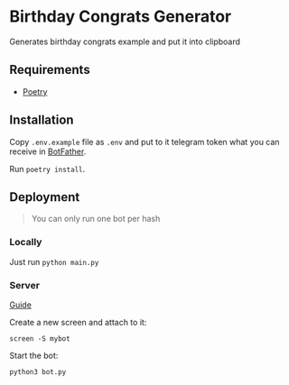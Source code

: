 # Birthday Congrats Generator

Generates birthday congrats example and put it into clipboard

## Requirements

- [Poetry](https://python-poetry.org/)

## Installation

Copy `.env.example` file as `.env` and put to it telegram token what you can receive
in [BotFather](https://telegram.me/BotFather).

Run `poetry install`.

## Deployment
> You can only run one bot per hash

### Locally

Just run `python main.py`

### Server
[Guide](https://github.com/python-telegram-bot/v13.x-wiki/wiki/Hosting-your-bot)

Create a new screen and attach to it:

```shell
screen -S mybot
```

Start the bot:

```shell
python3 bot.py
```
